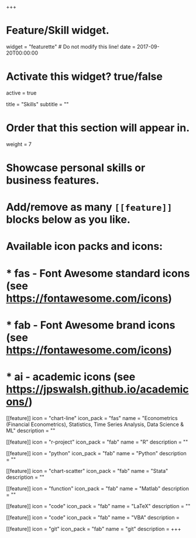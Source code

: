 +++
# Feature/Skill widget.
widget = "featurette"  # Do not modify this line!
date = 2017-09-20T00:00:00

# Activate this widget? true/false
active = true

title = "Skills"
subtitle = ""

# Order that this section will appear in.
weight = 7

# Showcase personal skills or business features.
# 
# Add/remove as many `[[feature]]` blocks below as you like.
# 
# Available icon packs and icons:
# * fas - Font Awesome standard icons (see https://fontawesome.com/icons)
# * fab - Font Awesome brand icons (see https://fontawesome.com/icons)
# * ai - academic icons (see https://jpswalsh.github.io/academicons/)

[[feature]]
  icon = "chart-line"
  icon_pack = "fas"
  name = "Econometrics (Financial Econometrics), Statistics, Time Series Analysis, Data Science & ML"
  description = "" 
  
[[feature]]
  icon = "r-project"
  icon_pack = "fab"
  name = "R"
  description = ""
  
[[feature]]
  icon = "python"
  icon_pack = "fab"
  name = "Python"
  description = ""

[[feature]]
  icon = "chart-scatter"
  icon_pack = "fab"
  name = "Stata"
  description = ""
  
[[feature]]
  icon = "function"
  icon_pack = "fab"
  name = "Matlab"
  description = ""
  
[[feature]]
  icon = "code"
  icon_pack = "fab"
  name = "LaTeX"
  description = ""

[[feature]]
  icon = "code"
  icon_pack = "fab"
  name = "VBA"
  description =  

[[feature]]
  icon = "git"
  icon_pack = "fab"
  name = "git"
  description =
+++
